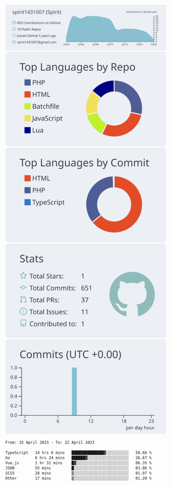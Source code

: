 [![](https://raw.githubusercontent.com/spirit1431007/spirit1431007/master/profile-summary-card-output/nord_bright/0-profile-details.svg)](https://git.io/spiritx)
[![](https://raw.githubusercontent.com/spirit1431007/spirit1431007/master/profile-summary-card-output/nord_bright/1-repos-per-language.svg)](https://git.io/spiritx) [![](https://raw.githubusercontent.com/spirit1431007/spirit1431007/master/profile-summary-card-output/nord_bright/2-most-commit-language.svg)](https://git.io/spiritx)
[![](https://raw.githubusercontent.com/spirit1431007/spirit1431007/master/profile-summary-card-output/nord_bright/3-stats.svg)](https://git.io/spiritx) [![](https://raw.githubusercontent.com/spirit1431007/spirit1431007/master/profile-summary-card-output/nord_bright/4-productive-time.svg)](https://git.io/spiritx)

<!--START_SECTION:waka-->

```text
From: 15 April 2023 - To: 22 April 2023

TypeScript   14 hrs 6 mins   ██████████████▓░░░░░░░░░░   58.66 %
Go           6 hrs 24 mins   ██████▓░░░░░░░░░░░░░░░░░░   26.67 %
Vue.js       1 hr 31 mins    █▓░░░░░░░░░░░░░░░░░░░░░░░   06.35 %
JSON         55 mins         █░░░░░░░░░░░░░░░░░░░░░░░░   03.86 %
SCSS         28 mins         ▒░░░░░░░░░░░░░░░░░░░░░░░░   01.97 %
Other        17 mins         ▒░░░░░░░░░░░░░░░░░░░░░░░░   01.20 %
```

<!--END_SECTION:waka-->
